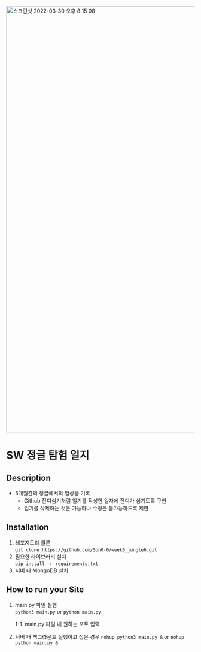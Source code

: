 <img width="1136" alt="스크린샷 2022-03-30 오후 8 15 08" src="https://user-images.githubusercontent.com/81317358/160832993-b7346aa9-5752-4d22-b96a-4b04c06d7529.png">

# SW 정글 탐험 일지
## Description
- 5개월간의 정글에서의 일상을 기록
  - Github 잔디심기처럼 일기를 작성한 일자에 잔디가 심기도록 구현
  - 일기를 삭제하는 것은 가능하나 수정은 불가능하도록 제한

## Installation
1. 레포지토리 클론  
```git clone https://github.com/Son0-0/week0_jungle6.git```
2. 필요한 라이브러리 설치  
```pip install -r requirements.txt```
3. 서버 내 MongoDB 설치

## How to run your Site
1. main.py 파일 실행  
```python3 main.py``` or ```python main.py```  

    1-1. main.py 파일 내 원하는 포트 입력  

2. 서버 내 백그라운드 실행하고 싶은 경우
```nohup python3 main.py &``` or ```nohup python main.py &```
